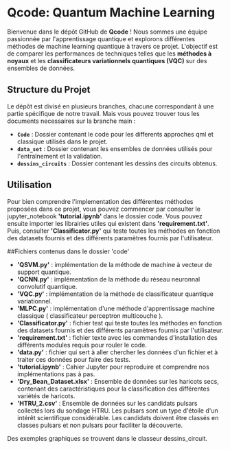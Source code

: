 
# Qcode: Quantum Machine Learning

Bienvenue dans le dépôt GitHub de **Qcode** ! Nous sommes une équipe passionnée par l'apprentissage quantique et explorons différentes méthodes de machine learning quantique à travers ce projet. L'objectif est de comparer les performances de techniques telles que les **méthodes à noyaux** et les **classificateurs variationnels quantiques (VQC)** sur des ensembles de données.

## Structure du Projet
Le dépôt est divisé en plusieurs branches, chacune correspondant à une partie spécifique de notre travail. Mais vous pouvez trouver tous les documents necessaires sur la branche main :

- **`Code`** : Dossier contenant le code pour les differents approches qml et classique utilisés dans le projet.
- **`data_set`** : Dossier contenant les ensembles de données utilisés pour l'entraînement et la validation.
- **`dessins_circuits`** : Dossier contenant les dessins des circuits obtenus.

## Utilisation
Pour bien comprendre l'implementation des différentes méthodes proposées dans ce projet, vous pouvez commencer par consulter le jupyter_notebook **'tutorial.ipynb'** dans le dossier code. Vous pouvez ensuite importer les librairies utiles qui existent dans **'requirement.txt'**. Puis, consulter **'Classificator.py'** qui teste toutes les méthodes en fonction des datasets fournis et des différents paramètres fournis par l'utilisateur.

##Fichiers contenus dans le dossier 'code'
- **'QSVM.py'** : implémentation de la méthode de machine à vecteur de support quantique.
- **'QCNN.py'** : implémentation de la méthode du réseau neuronnal convolutif quantique.
- **'VQC.py'** : implémentation de la méthode de classificateur quantique variationnel.
- **'MLPC.py'** : implémentation d'une méthode d'apprentissage machine classique ( classificateur perceptron multicouche ).
- **'Classificator.py'** : fichier test qui teste toutes les méthodes en fonction des datasets fournis et des différents paramètres fournis par l'utilisateur.
- **'requirement.txt'** : fichier texte avec les commandes d'installation des différents modules requis pour rouler le code.
- **'data.py'** : fichier qui sert à aller chercher les données d'un fichier et à traiter ces données pour faire des tests.
- **'tutorial.ipynb'** : Cahier Jupyter pour reproduire et comprendre nos implémentations pas à pas.
- **'Dry_Bean_Dataset.xlsx'** : Ensemble de données sur les haricots secs, contenant des caractéristiques pour la classification des différentes variétés de haricots.
- **'HTRU_2.csv'** : Ensemble de données sur les candidats pulsars collectés lors du sondage HTRU. Les pulsars sont un type d'étoile d'un intérêt scientifique considérable. Les candidats doivent être classés en classes pulsars et non pulsars pour faciliter la découverte.

  
Des exemples graphiques se trouvent dans le classeur dessins_circuit.





